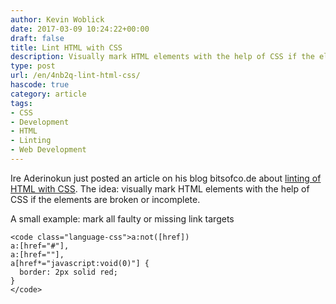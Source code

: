 ```yaml
---
author: Kevin Woblick
date: 2017-03-09 10:24:22+00:00
draft: false
title: Lint HTML with CSS
description: Visually mark HTML elements with the help of CSS if the elements are broken or incomplete.
type: post
url: /en/4nb2q-lint-html-css/
hascode: true
category: article
tags:
- CSS
- Development
- HTML
- Linting
- Web Development
---
```


Ire Aderinokun just posted an article on his blog bitsofco.de about [linting of HTML with CSS](https://bitsofco.de/linting-html-using-css/). The idea: visually mark HTML elements with the help of CSS if the elements are broken or incomplete.

A small example: mark all faulty or missing link targets
    
    <code class="language-css">a:not([href])  
    a:[href="#"],  
    a:[href=""],  
    a[href*="javascript:void(0)"] {
      border: 2px solid red;
    }
    </code>
